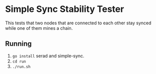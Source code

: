 # Simple Sync Stability Tester
This tests that two nodes that are connected to each other
stay synced while one of them mines a chain.

## Running
 1. `go install` serad and simple-sync.
 2. `cd run`
 3. `./run.sh`


